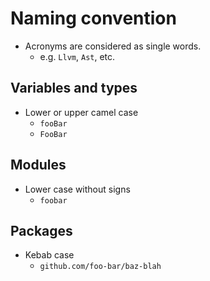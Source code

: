 # Naming convention

- Acronyms are considered as single words.
  - e.g. `Llvm`, `Ast`, etc.

## Variables and types

- Lower or upper camel case
  - `fooBar`
  - `FooBar`

## Modules

- Lower case without signs
  - `foobar`

## Packages

- Kebab case
  - `github.com/foo-bar/baz-blah`
